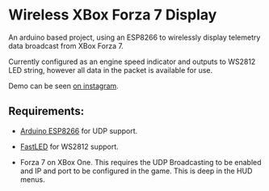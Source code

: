 # Wireless XBox Forza 7 Display
An arduino based project, using an ESP8266 to wirelessly display telemetry data broadcast from XBox Forza 7.

Currently configured as an engine speed indicator and outputs to WS2812 LED string, however all data in the packet is available for use.

Demo can be seen [on instagram](https://www.instagram.com/p/CAkvRcDFVOZ/).

## Requirements:

* [Arduino ESP8266](https://github.com/esp8266/Arduino) for UDP support.

* [FastLED](https://github.com/FastLED/FastLED) for WS2812 support.

* Forza 7 on XBox One. This requires the UDP Broadcasting to be enabled and IP and port to be configured in the game. This is deep in the HUD menus.
